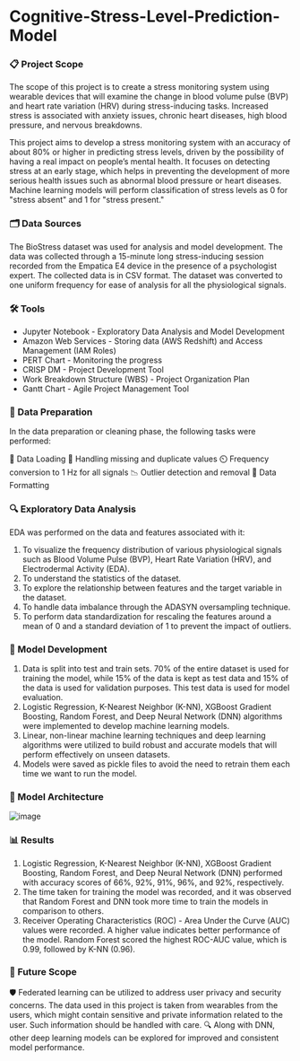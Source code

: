 # Cognitive-Stress-Level-Prediction-Model

### 📋 Project Scope

The scope of this project is to create a stress monitoring system using wearable devices that will examine the change in blood volume pulse (BVP) and heart rate variation (HRV) during stress-inducing tasks. Increased stress is associated with anxiety issues, chronic heart diseases, high blood pressure, and nervous breakdowns.

This project aims to develop a stress monitoring system with an accuracy of about 80% or higher in predicting stress levels, driven by the possibility of having a real impact on people’s mental health. It focuses on detecting stress at an early stage, which helps in preventing the development of more serious health issues such as abnormal blood pressure or heart diseases. Machine learning models will perform classification of stress levels as 0 for "stress absent" and 1 for "stress present."

### 🗂️ Data Sources

The BioStress dataset was used for analysis and model development. The data was collected through a 15-minute long stress-inducing session recorded from the Empatica E4 device in the presence of a psychologist expert. The collected data is in CSV format. The dataset was converted to one uniform frequency for ease of analysis for all the physiological signals.

### 🛠️ Tools

- Jupyter Notebook - Exploratory Data Analysis and Model Development
- Amazon Web Services - Storing data (AWS Redshift) and Access Management (IAM Roles)
- PERT Chart - Monitoring the progress
- CRISP DM - Project Development Tool
- Work Breakdown Structure (WBS) - Project Organization Plan
- Gantt Chart - Agile Project Management Tool

### 🧹 Data Preparation

In the data preparation or cleaning phase, the following tasks were performed:

📂 Data Loading
🧹 Handling missing and duplicate values
⏲️ Frequency conversion to 1 Hz for all signals
📉 Outlier detection and removal
📝 Data Formatting

### 🔍 Exploratory Data Analysis

EDA was performed on the data and features associated with it:

1. To visualize the frequency distribution of various physiological signals such as Blood Volume Pulse (BVP), Heart Rate Variation (HRV), and Electrodermal Activity (EDA).
2. To understand the statistics of the dataset.
3. To explore the relationship between features and the target variable in the dataset.
4. To handle data imbalance through the ADASYN oversampling technique.
5. To perform data standardization for rescaling the features around a mean of 0 and a standard deviation of 1 to prevent the impact of outliers.

### 🤖 Model Development

1. Data is split into test and train sets. 70% of the entire dataset is used for training the model, while 15% of the data is kept as test data and 15% of the data is used for validation purposes. This test data is used for model evaluation.
2. Logistic Regression, K-Nearest Neighbor (K-NN), XGBoost Gradient Boosting, Random Forest, and Deep Neural Network (DNN) algorithms were implemented to develop machine learning models.
3. Linear, non-linear machine learning techniques and deep learning algorithms were utilized to build robust and accurate models that will perform effectively on unseen datasets.
4. Models were saved as pickle files to avoid the need to retrain them each time we want to run the model.

### 🧩 Model Architecture

![image](https://github.com/user-attachments/assets/c24df0f7-f9a5-42ef-96a3-8dd3ff676f38)

### 📊 Results

1. Logistic Regression, K-Nearest Neighbor (K-NN), XGBoost Gradient Boosting, Random Forest, and Deep Neural Network (DNN) performed with accuracy scores of 66%, 92%, 91%, 96%, and 92%, respectively.
2. The time taken for training the model was recorded, and it was observed that Random Forest and DNN took more time to train the models in comparison to others.
3. Receiver Operating Characteristics (ROC) - Area Under the Curve (AUC) values were recorded. A higher value indicates better performance of the model. Random Forest scored the highest ROC-AUC value, which is 0.99, followed by K-NN (0.96). 

### 🚀 Future Scope

🛡️ Federated learning can be utilized to address user privacy and security concerns. The data used in this project is taken from wearables from the users, which might contain sensitive and private information related to the user. Such information should be handled with care.
🔍 Along with DNN, other deep learning models can be explored for improved and consistent model performance.
